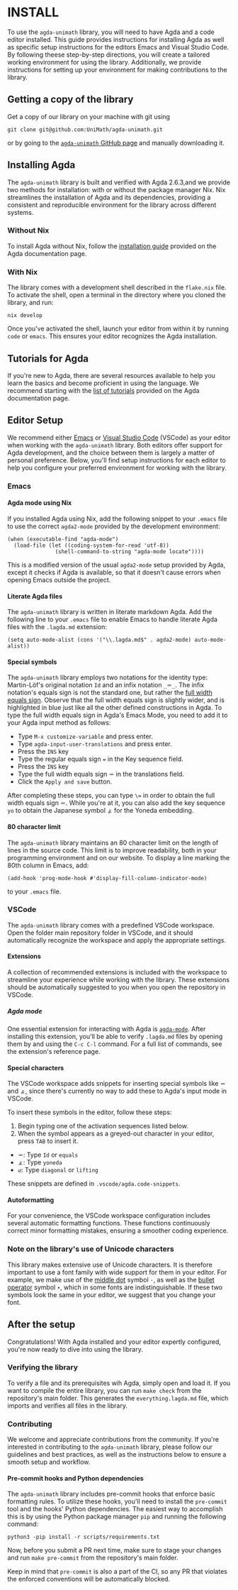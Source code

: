 # INSTALL

To use the `agda-unimath` library, you will need to have Agda and a code editor
installed. This guide provides instructions for installing Agda as well as
specific setup instructions for the editors Emacs and Visual Studio Code. By
following theese step-by-step directions, you will create a tailored working
environment for using the library. Additionally, we provide instructions for
setting up your environment for making contributions to the library.

## Getting a copy of the library

Get a copy of our library on your machine with git using

```shell
git clone git@github.com:UniMath/agda-unimath.git
```

or by going to the
[`agda-unimath` GitHub page](https://github.com/UniMath/agda-unimath) and
manually downloading it.

## Installing Agda

The `agda-unimath` library is built and verified with Agda 2.6.3,and we provide
two methods for installation: with or without the package manager Nix. Nix
streamlines the installation of Agda and its dependencies, providing a
consistent and reproducible environment for the library across different
systems.

### Without Nix

To install Agda without Nix, follow the
[installation guide](https://agda.readthedocs.io/en/latest/getting-started/installation.html)
provided on the Agda documentation page.

### With Nix

The library comes with a development shell described in the `flake.nix` file. To
activate the shell, open a terminal in the directory where you cloned the
library, and run:

```shell
nix develop
```

Once you've activated the shell, launch your editor from within it by running
`code` or `emacs`. This ensures your editor recognizes the Agda installation.

## Tutorials for Agda

If you're new to Agda, there are several resources available to help you learn
the basics and become proficient in using the language. We recommend starting
with the
[list of tutorials](https://agda.readthedocs.io/en/latest/getting-started/tutorial-list.html)
provided on the Agda documentation page.

## Editor Setup

We recommend either [Emacs](https://www.gnu.org/software/emacs/) or
[Visual Studio Code](https://code.visualstudio.com/) (VSCode) as your editor
when working with the `agda-unimath` library. Both editors offer support for
Agda development, and the choice between them is largely a matter of personal
preference. Below, you'll find setup instructions for each editor to help you
configure your preferred environment for working with the library.

### Emacs

#### Agda mode using Nix

If you installed Agda using Nix, add the following snippet to your `.emacs` file
to use the correct `agda2-mode` provided by the development environment:

```elisp
(when (executable-find "agda-mode")
  (load-file (let ((coding-system-for-read 'utf-8))
               (shell-command-to-string "agda-mode locate"))))
```

This is a modified version of the usual `agda2-mode` setup provided by Agda,
except it checks if Agda is available, so that it doesn't cause errors when
opening Emacs outside the project.

#### Literate Agda files

The `agda-unimath` library is written in literate markdown Agda. Add the
following line to your `.emacs` file to enable Emacs to handle literate Agda
files with the `.lagda.md` extension:

```elisp
(setq auto-mode-alist (cons '("\\.lagda.md$" . agda2-mode) auto-mode-alist))
```

#### Special symbols

The `agda-unimath` library employs two notations for the identity type:
Martin-Löf's original notation `Id` and an infix notation `_＝_`. The infix
notation's equals sign is not the standard one, but rather the
[full width equals sign](https://www.fileformat.info/info/unicode/char/ff1d/index.htm).
Observe that the full width equals sign is slightly wider, and is highlighted in
blue just like all the other defined constructions in Agda. To type the full
width equals sign in Agda's Emacs Mode, you need to add it to your Agda input
method as follows:

- Type `M-x customize-variable` and press enter.
- Type `agda-input-user-translations` and press enter.
- Press the `INS` key
- Type the regular equals sign `=` in the Key sequence field.
- Press the `INS` key
- Type the full width equals sign `＝` in the translations field.
- Click the `Apply and save` button.

After completing these steps, you can type `\=` in order to obtain the full
width equals sign `＝`. While you're at it, you can also add the key sequence
`yo` to obtain the Japanese symbol `ょ` for the Yoneda embedding.

#### 80 character limit

The `agda-unimath` library maintains an 80 character limit on the length of
lines in the source code. This limit is to improve readability, both in your
programming environment and on our website. To display a line marking the 80th
column in Emacs, add:

```elisp
(add-hook 'prog-mode-hook #'display-fill-column-indicator-mode)
```

to your `.emacs` file.

### VSCode

The `agda-unimath` library comes with a predefined VSCode workspace. Open the
folder main repository folder in VSCode, and it should automatically recognize
the workspace and apply the appropriate settings.

#### Extensions

A collection of recommended extensions is included with the workspace to
streamline your experience while working with the library. These extensions
should be automatically suggested to you when you open the repository in VSCode.

##### Agda mode

One essential extension for interacting with Agda is
[`agda-mode`](https://marketplace.visualstudio.com/items?itemName=banacorn.agda-mode).
After installing this extension, you'll be able to verify `.lagda.md` files by
opening them by and using the `C-c C-l` command. For a full list of commands,
see the extension's reference page.

#### Special characters

The VSCode workspace adds snippets for inserting special symbols like `＝` and
`ょ`, since there's currently no way to add these to Agda's input mode in
VSCode.

To insert these symbols in the editor, follow these steps:

1. Begin typing one of the activation sequences listed below.
2. When the symbol appears as a greyed-out character in your editor, press `TAB`
   to insert it.

- `＝`: Type `Id` or `equals`
- `ょ`: Type `yoneda`
- `⧄`: Type `diagonal` or `lifting`

These snippets are defined in `.vscode/agda.code-snippets`.

#### Autoformatting

For your convenience, the VSCode workspace configuration includes several
automatic formatting functions. These functions continuously correct minor
formatting mistakes, ensuring a smoother coding experience.

### Note on the library's use of Unicode characters

This library makes extensive use of Unicode characters. It is therefore
important to use a font family with wide support for them in your editor. For
example, we make use of the
[middle dot](https://www.compart.com/en/unicode/U+00B7) symbol `·`, as well as
the [bullet operator](https://www.compart.com/en/unicode/U+2219) symbol `∙`,
which in some fonts are indistinguishable. If these two symbols look the same in
your editor, we suggest that you change your font.

## After the setup

Congratulations! With Agda installed and your editor expertly configured, you're
now ready to dive into using the library.

### Verifying the library

To verify a file and its prerequisites wih Agda, simply open and load it. If you
want to compile the entire library, you can run `make check` from the
repository's main folder. This generates the `everything.lagda.md` file, which
imports and verifies all files in the library.

### Contributing

We welcome and appreciate contributions from the community. If you're interested
in contributing to the `agda-unimath` library, please follow our guidelines and
best practices, as well as the instructions below to ensure a smooth setup and
workflow.

#### Pre-commit hooks and Python dependencies

The `agda-unimath` library includes pre-commit hooks that enforce basic
formatting rules. To utilize these hooks, you'll need to install the
`pre-commit` tool and the hooks' Python dependencies. The easiest way to
accomplish this is by using the Python package manager `pip` and running the
following command:

```shell
python3 -pip install -r scripts/requirements.txt
```

Now, before you submit a PR next time, make sure to stage your changes and run
`make pre-commit` from the repository's main folder.

Keep in mind that `pre-commit` is also a part of the CI, so any PR that violates
the enforced conventions will be automatically blocked.
